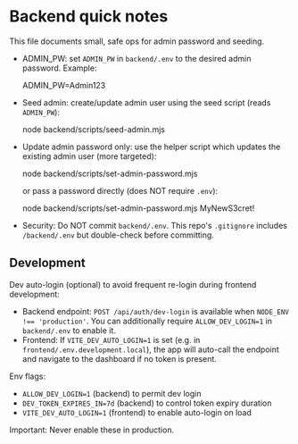 Backend quick notes
===================

This file documents small, safe ops for admin password and seeding.

- ADMIN_PW: set `ADMIN_PW` in `backend/.env` to the desired admin password. Example:

  ADMIN_PW=Admin123

- Seed admin: create/update admin user using the seed script (reads `ADMIN_PW`):

  node backend/scripts/seed-admin.mjs

- Update admin password only: use the helper script which updates the existing admin user (more targeted):

  node backend/scripts/set-admin-password.mjs

  or pass a password directly (does NOT require `.env`):

  node backend/scripts/set-admin-password.mjs MyNewS3cret!

- Security: Do NOT commit `backend/.env`. This repo's `.gitignore` includes `/backend/.env` but double-check before committing.

Development
-----------

Dev auto-login (optional) to avoid frequent re-login during frontend development:

- Backend endpoint: `POST /api/auth/dev-login` is available when `NODE_ENV !== 'production'`. You can additionally require `ALLOW_DEV_LOGIN=1` in `backend/.env` to enable it.
- Frontend: If `VITE_DEV_AUTO_LOGIN=1` is set (e.g. in `frontend/.env.development.local`), the app will auto-call the endpoint and navigate to the dashboard if no token is present.

Env flags:

- `ALLOW_DEV_LOGIN=1` (backend) to permit dev login
- `DEV_TOKEN_EXPIRES_IN=7d` (backend) to control token expiry duration
- `VITE_DEV_AUTO_LOGIN=1` (frontend) to enable auto-login on load

Important: Never enable these in production.
